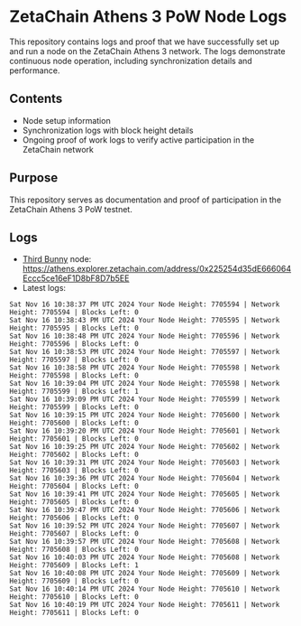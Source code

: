 # ZetaChain Athens 3 PoW Node Logs
This repository contains logs and proof that we have successfully set up and run a node on the ZetaChain Athens 3 network. The logs demonstrate continuous node operation, including synchronization details and performance.

## Contents
- Node setup information
- Synchronization logs with block height details
- Ongoing proof of work logs to verify active participation in the ZetaChain network

## Purpose
This repository serves as documentation and proof of participation in the ZetaChain Athens 3 PoW testnet.

## Logs

- [Third Bunny](https://thirdbunny.xyz/) node: https://athens.explorer.zetachain.com/address/0x225254d35dE666064Eccc5ce16eF1D8bF8D7b5EE
- Latest logs:
```
Sat Nov 16 10:38:37 PM UTC 2024 Your Node Height: 7705594 | Network Height: 7705594 | Blocks Left: 0
Sat Nov 16 10:38:43 PM UTC 2024 Your Node Height: 7705595 | Network Height: 7705595 | Blocks Left: 0
Sat Nov 16 10:38:48 PM UTC 2024 Your Node Height: 7705596 | Network Height: 7705596 | Blocks Left: 0
Sat Nov 16 10:38:53 PM UTC 2024 Your Node Height: 7705597 | Network Height: 7705597 | Blocks Left: 0
Sat Nov 16 10:38:58 PM UTC 2024 Your Node Height: 7705598 | Network Height: 7705598 | Blocks Left: 0
Sat Nov 16 10:39:04 PM UTC 2024 Your Node Height: 7705598 | Network Height: 7705599 | Blocks Left: 1
Sat Nov 16 10:39:09 PM UTC 2024 Your Node Height: 7705599 | Network Height: 7705599 | Blocks Left: 0
Sat Nov 16 10:39:15 PM UTC 2024 Your Node Height: 7705600 | Network Height: 7705600 | Blocks Left: 0
Sat Nov 16 10:39:20 PM UTC 2024 Your Node Height: 7705601 | Network Height: 7705601 | Blocks Left: 0
Sat Nov 16 10:39:25 PM UTC 2024 Your Node Height: 7705602 | Network Height: 7705602 | Blocks Left: 0
Sat Nov 16 10:39:31 PM UTC 2024 Your Node Height: 7705603 | Network Height: 7705603 | Blocks Left: 0
Sat Nov 16 10:39:36 PM UTC 2024 Your Node Height: 7705604 | Network Height: 7705604 | Blocks Left: 0
Sat Nov 16 10:39:41 PM UTC 2024 Your Node Height: 7705605 | Network Height: 7705605 | Blocks Left: 0
Sat Nov 16 10:39:47 PM UTC 2024 Your Node Height: 7705606 | Network Height: 7705606 | Blocks Left: 0
Sat Nov 16 10:39:52 PM UTC 2024 Your Node Height: 7705607 | Network Height: 7705607 | Blocks Left: 0
Sat Nov 16 10:39:57 PM UTC 2024 Your Node Height: 7705608 | Network Height: 7705608 | Blocks Left: 0
Sat Nov 16 10:40:03 PM UTC 2024 Your Node Height: 7705608 | Network Height: 7705609 | Blocks Left: 1
Sat Nov 16 10:40:08 PM UTC 2024 Your Node Height: 7705609 | Network Height: 7705609 | Blocks Left: 0
Sat Nov 16 10:40:14 PM UTC 2024 Your Node Height: 7705610 | Network Height: 7705610 | Blocks Left: 0
Sat Nov 16 10:40:19 PM UTC 2024 Your Node Height: 7705611 | Network Height: 7705611 | Blocks Left: 0
```
